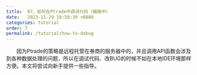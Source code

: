 ```yaml
---
title:  07、如何在Ptrade中调试代码（编辑中）
date:   2023-11-29 18:50:30 +0800
categories: tutorial
order: 7
permalink: /tutorial/how-to-debug
---
```


&emsp;&emsp;因为Ptrade的策略是远程托管在券商的服务器中的，并且调用API函数会涉及到各种数据处理的问题，所以在调试代码、改BUG的时候不如在本地IDE环境那样方便。本文将尝试向新手提供一些指导。

